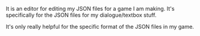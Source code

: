 It is an editor for editing my JSON files for a game I am making. It's specifically for the JSON files for my dialogue/textbox stuff.

It's only really helpful for the specific format of the JSON files in my game.

